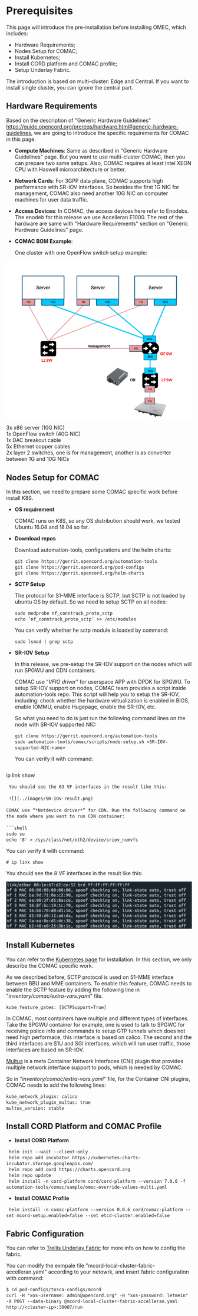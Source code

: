 # Prerequisites

This page will introduce the pre-installation before installing OMEC, which includes:

* Hardware Requirements;
* Nodes Setup for COMAC;
* Install Kubernetes;
* Install CORD platform and COMAC profile;
* Setup Underlay Fabric.

The introduction is based on multi-cluster: Edge and Central. If you want to install single cluster, you can ignore the central part.

## Hardware Requirements

Based on the description of "Generic Hardware Guidelines" <https://guide.opencord.org/prereqs/hardware.html#generic-hardware-guidelines>, we are going to introduce the specific requirements for COMAC in this page.


* **Compute Machines**: Same as described in "Generic Hardware Guidelines" page. But you want to use multi-cluster COMAC, then you can prepare two same setups. Also, COMAC requires at least Intel XEON CPU with Haswell microarchitecture or better.

* **Network Cards**: For 3GPP data plane, COMAC supports high performance with SR-IOV interfaces. So besides the first 1G NIC for management, COMAC also need another 10G NIC on computer machines for user data traffic.

* **Access Devices**: In COMAC, the access devices here refer to Enodebs. The enodeb for this release we use Accelleran E1000. The rest of the hardware are same with "Hardware Requirements" section on "Generic Hardware Guidelines" page.

* **COMAC BOM Example**:

  One cluster with one OpenFlow switch setup example:

![](../images/3nodes-hardware-setup.png)

  3x x86 server (10G NIC)  
  1x OpenFlow switch (40G NIC)  
  1x DAC breakout cable  
  5x Ethernet copper cables  
  2x layer 2 switches, one is for management, another is as converter between 1G and 10G NICs


## Nodes Setup for COMAC

In this section, we need to prepare some COMAC specific work before install K8S.

* **OS requirement**

  COMAC runs on K8S, so any OS distribution should work, we tested Ubuntu 16.04 and 18.04 so far.

* **Download repos**

  Download automation-tools, configurations and the helm charts:

  ```shell
  git clone https://gerrit.opencord.org/automation-tools
  git clone https://gerrit.opencord.org/pod-configs
  git clone https://gerrit.opencord.org/helm-charts
  ```

* **SCTP Setup**

   The protocol for S1-MME interface is SCTP, but SCTP is not loaded by ubuntu OS by default. So we need to setup SCTP on all nodes:

  ```shell
  sudo modprobe nf_conntrack_proto_sctp
  echo ‘nf_conntrack_proto_sctp’ >> /etc/modules
  ```

  You can verify whether he sctp module is loaded by command:

  ```shell
  sudo lsmod | grep sctp
  ```

* **SR-IOV Setup**

   In this release, we pre-setup the SR-IOV support on the nodes which will run SPGWU and CDN containers.

   COMAC use “*VFIO driver*” for userspace APP with DPDK for SPGWU. To setup SR-IOV support on nodes, COMAC team provides a script inside automation-tools repo. This script will help you to setup the SR-IOV, including: check whether the hardware virtualization is enabled in BIOS, enable IOMMU, enable Hugepage, enable the SR-IOV, etc.

   So what you need to do is just run the following command lines on the node with SR-IOV supported NIC:

  ```shell
  git clone https://gerrit.opencord.org/automation-tools
  sudo automation-tools/comac/scripts/node-setup.sh <SR-IOV-supported-NIC-name>
  ```

  You can verify it with command:

  ```shell
 ip link show
  ```
   You should see the 63 VF interfaces in the result like this:

   ![](../images/SR-IOV-result.png)

  COMAC use “*Netdevice driver*” for CDN. Run the following command on the node where you want to run CDN container:

  ```shell
 sudo su
 echo '8' > /sys/class/net/eth2/device/sriov_numvfs
  ```
 You can verify it with command:

  ```shell
# ip link show
  ```
  You should see the 8 VF interfaces in the result like this:

  ![](../images/cdn-vf-result.png)

## Install Kubernetes

You can refer to the [Kubernetes page](https://guide.opencord.org/prereqs/kubernetes.html) for installation. In this section, we only describe the COMAC specific work.

As we described before, SCTP protocol is used on S1-MME interface between BBU and MME containers. To enable this feature, COMAC needs to enable the SCTP feature by adding the following line in "*inventory/comac/extra-vars.yaml*" file.

```shell
kube_feature_gates: [SCTPSupport=True]
```
In COMAC, most containers have multiple and different types of interfaces. Take the SPGWU container for example, one is used to talk to SPGWC for receiving police info and commands to setup GTP tunnels which does not need high performace, this interface is based on calico. The second and the third interfaces are S1U and SGI interfaces, which will run user traffic, those interfaces are based on SR-IOV.

[Multus](https://github.com/kubernetes-sigs/kubespray/blob/master/docs/multus.md) is a meta Container Network Interfaces (CNI) plugin that provides multiple network interface support to pods, which is needed by COMAC.

So in "*inventory/comac/extra-vars.yaml*" file, for the Container CNI plugins, COMAC needs to add the following lines:

```shell
kube_network_plugin: calico
kube_network_plugin_multus: true
multus_version: stable
```


## Install CORD Platform and COMAC Profile

* **Install CORD Platform**

```shell
 helm init --wait --client-only
 helm repo add incubator https://kubernetes-charts-incubator.storage.googleapis.com/
 helm repo add cord https://charts.opencord.org
 helm repo update
 helm install -n cord-platform cord/cord-platform --version 7.0.0 -f automation-tools/comac/sample/omec-override-values-multi.yaml
```

* **Install COMAC Profile**

```shell
 helm install -n comac-platform --version 0.0.6 cord/comac-platform --set mcord-setup.enabled=false --set etcd-cluster.enabled=false
```
## Fabric Configuration

You can refer to [Trellis Underlay Fabric](https://wiki.opencord.org/display/CORD/) for more info on how to config the fabric.

  You can modify the exmpale file "mcord-local-cluster-fabric-accelleran.yaml" according to your netowrk, and insert fabric configuration with command:

  ```shell
$ cd pod-configs/tosca-configs/mcord
curl -H "xos-username: admin@opencord.org" -H "xos-password: letmein" -X POST --data-binary @mcord-local-cluster-fabric-accelleran.yaml http://<cluster-ip>:30007/run

  ```



